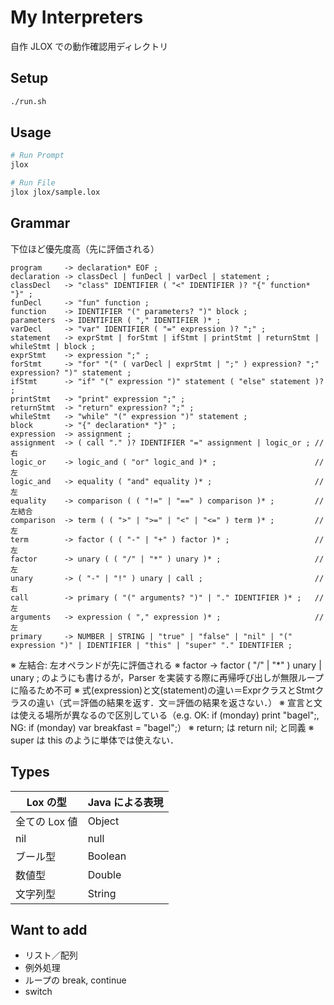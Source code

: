 # My Interpreters

自作 JLOX での動作確認用ディレクトリ

## Setup

```sh
./run.sh
```

## Usage

```sh
# Run Prompt
jlox

# Run File
jlox jlox/sample.lox
```

## Grammar

下位ほど優先度高（先に評価される）

```ebnf
program     -> declaration* EOF ;
declaration -> classDecl | funDecl | varDecl | statement ;
classDecl   -> "class" IDENTIFIER ( "<" IDENTIFIER )? "{" function* "}" ;
funDecl     -> "fun" function ;
function    -> IDENTIFIER "(" parameters? ")" block ;
parameters  -> IDENTIFIER ( "," IDENTIFIER )* ;
varDecl     -> "var" IDENTIFIER ( "=" expression )? ";" ;
statement   -> exprStmt | forStmt | ifStmt | printStmt | returnStmt | whileStmt | block ;
exprStmt    -> expression ";" ;
forStmt     -> "for" "(" ( varDecl | exprStmt | ";" ) expression? ";" expression? ")" statement ;
ifStmt      -> "if" "(" expression ")" statement ( "else" statement )? ;
printStmt   -> "print" expression ";" ;
returnStmt  -> "return" expression? ";" ;
whileStmt   -> "while" "(" expression ")" statement ;
block       -> "{" declaration* "}" ;
expression  -> assignment ;
assignment  -> ( call "." )? IDENTIFIER "=" assignment | logic_or ; // 右
logic_or    -> logic_and ( "or" logic_and )* ;                      // 左
logic_and   -> equality ( "and" equality )* ;                       // 左
equality    -> comparison ( ( "!=" | "==" ) comparison )* ;         // 左結合
comparison  -> term ( ( ">" | ">=" | "<" | "<=" ) term )* ;         // 左
term        -> factor ( ( "-" | "+" ) factor )* ;                   // 左
factor      -> unary ( ( "/" | "*" ) unary )* ;                     // 左
unary       -> ( "-" | "!" ) unary | call ;                         // 右
call        -> primary ( "(" arguments? ")" | "." IDENTIFIER )* ;   // 左
arguments   -> expression ( "," expression )* ;                     // 左
primary     -> NUMBER | STRING | "true" | "false" | "nil" | "(" expression ")" | IDENTIFIER | "this" | "super" "." IDENTIFIER ;
```

※ 左結合: 左オペランドが先に評価される
※ factor -> factor ( "/" | "*" ) unary | unary ; のようにも書けるが，Parser を実装する際に再帰呼び出しが無限ループに陥るため不可
※ 式(expression)と文(statement)の違い＝ExprクラスとStmtクラスの違い（式＝評価の結果を返す．文＝評価の結果を返さない．）
※ 宣言と文は使える場所が異なるので区別している（e.g. OK: if (monday) print "bagel";, NG: if (monday) var breakfast = "bagel";）
※ return; は return nil; と同義
※ super は this のように単体では使えない．

## Types

| Lox の型 | Java による表現 |
| - | - |
| 全ての Lox 値 | Object |
| nil | null |
| ブール型 | Boolean |
| 数値型 | Double |
| 文字列型 | String |

## Want to add

- リスト／配列
- 例外処理
- ループの break, continue
- switch
